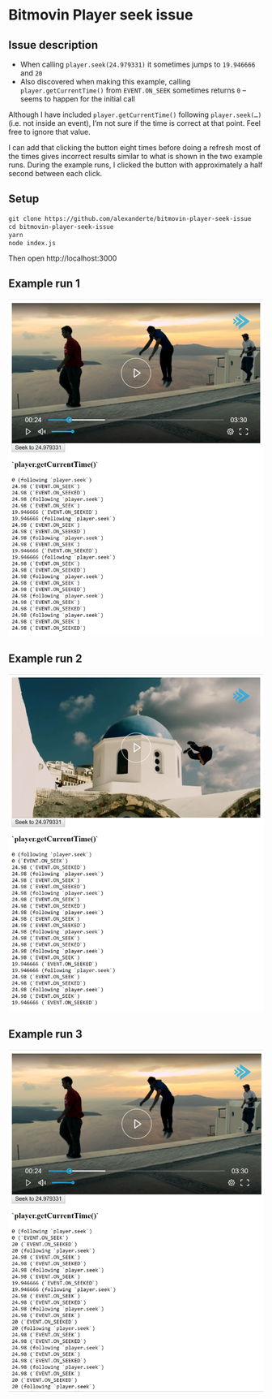 # Bitmovin Player seek issue

## Issue description

- When calling `player.seek(24.979331)` it sometimes jumps to `19.946666` and `20`
- Also discovered when making this example, calling `player.getCurrentTime()` from `EVENT.ON_SEEK` sometimes returns `0` – seems to happen for the initial call

Although I have included `player.getCurrentTime()` following `player.seek(…)` (i.e. not inside an event), I’m not sure if the time is correct at that point. Feel free to ignore that value.

I can add that clicking the button eight times before doing a refresh most of the times gives incorrect results similar to what is shown in the two example runs. During the example runs, I clicked the button with approximately a half second between each click.

## Setup

    git clone https://github.com/alexanderte/bitmovin-player-seek-issue
    cd bitmovin-player-seek-issue
    yarn
    node index.js

Then open http://localhost:3000

## Example run 1

![Example run 1](example-run-1.png)

## Example run 2

![Example run 2](example-run-2.png)

## Example run 3

![Example run 3](example-run-3.png)

